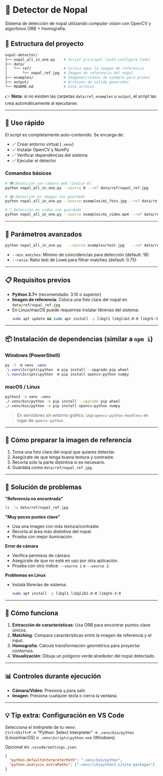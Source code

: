 # 🌵 Detector de Nopal

Sistema de detección de nopal utilizando *computer vision* con OpenCV y algoritmos ORB + Homografía.

## 📁 Estructura del proyecto

```bash
nopal-detector/
├── nopal_all_in_one.py    # Script principal (auto-configura todo)
├── data/
│   └── ref/               # Coloca aquí la imagen de referencia
│       └── nopal_ref.jpg  # Imagen de referencia del nopal
├── examples/              # Imágenes/videos de ejemplo para probar
├── output/                # Archivos de salida generados
└── README.md              # Este archivo
```

👉 **Nota:** si no existen las carpetas `data/ref`, `examples` u `output`, el script las crea automáticamente al ejecutarse.

---

## 🚀 Uso rápido

El script es completamente auto-contenido. Se encarga de:
- ✅ Crear entorno virtual (`.venv`)
- ✅ Instalar OpenCV y NumPy
- ✅ Verificar dependencias del sistema
- ✅ Ejecutar el detector

### Comandos básicos

```bash
# 📷 Detección con cámara web (índice 0)
python nopal_all_in_one.py --source 0 --ref data/ref/nopal_ref.jpg

# 🖼️ Detección en imagen con guardado
python nopal_all_in_one.py --source examples/mi_foto.jpg --ref data/ref/nopal_ref.jpg --save output/resultado.png

# 🎥 Detección en video con guardado
python nopal_all_in_one.py --source examples/mi_video.mp4 --ref data/ref/nopal_ref.jpg --save output/resultado.mp4
```

---

## 🔧 Parámetros avanzados

```bash
python nopal_all_in_one.py   --source examples/test.jpg   --ref data/ref/nopal_ref.jpg   --save output/result.png   --min_matches 12   --ratio 0.8
```

- `--min_matches`: Mínimo de coincidencias para detección (default: 18)
- `--ratio`: Ratio test de Lowe para filtrar matches (default: 0.75)

---

## 📋 Requisitos previos

- **Python 3.7+** (recomendado: 3.10 o superior)
- **Imagen de referencia**: Coloca una foto clara del nopal en `data/ref/nopal_ref.jpg`
- En Linux/macOS puede requerirse instalar librerías del sistema:
  ```bash
  sudo apt update && sudo apt install -y libgl1 libglib2.0-0 libgtk-3-0 ffmpeg
  ```

---

## 📦 Instalación de dependencias (similar a `npm i`)

### Windows (PowerShell)

```powershell
py -3 -m venv .venv
.\.venv\Scripts\python -m pip install --upgrade pip wheel
.\.venv\Scripts\python -m pip install opencv-python numpy
```

### macOS / Linux

```bash
python3 -m venv .venv
./.venv/bin/python -m pip install --upgrade pip wheel
./.venv/bin/python -m pip install opencv-python numpy
```

> En servidores sin entorno gráfico, usa `opencv-python-headless` en lugar de `opencv-python`.

---

## 🎯 Cómo preparar la imagen de referencia

1. Toma una foto clara del nopal que quieres detectar.  
2. Asegúrate de que tenga buena textura y contraste.  
3. Recorta solo la parte distintiva si es necesario.  
4. Guárdala como `data/ref/nopal_ref.jpg`.  

---

## 🐛 Solución de problemas

**"Referencia no encontrada"**  
```bash
ls -la data/ref/nopal_ref.jpg
```

**"Muy pocos puntos clave"**
- Usa una imagen con más textura/contraste.  
- Recorta al área más distintiva del nopal.  
- Prueba con mejor iluminación.  

**Error de cámara**
- Verifica permisos de cámara.  
- Asegúrate de que no esté en uso por otra aplicación.  
- Prueba con otro índice: `--source 1` o `--source 2`.  

**Problemas en Linux**
- Instala librerías de sistema:  
  ```bash
  sudo apt install -y libgl1 libglib2.0-0 libgtk-3-0
  ```

---

## 🧠 Cómo funciona

1. **Extracción de características**: Usa ORB para encontrar puntos clave únicos.  
2. **Matching**: Compara características entre la imagen de referencia y el input.  
3. **Homografía**: Calcula transformación geométrica para proyectar contornos.  
4. **Visualización**: Dibuja un polígono verde alrededor del nopal detectado.  

---

## 📊 Controles durante ejecución

- **Cámara/Video**: Presiona `q` para salir.  
- **Imagen**: Presiona cualquier tecla o cierra la ventana.  

---

## 💡 Tip extra: Configuración en VS Code

Selecciona el intérprete de tu venv:  
`Ctrl+Shift+P` → “Python: Select Interpreter” → `.venv/bin/python` (Linux/macOS) o `.venv\Scripts\python.exe` (Windows).

Opcional en `.vscode/settings.json`:

```json
{
  "python.defaultInterpreterPath": ".venv/bin/python",
  "python.analysis.extraPaths": [".venv/lib/python3.x/site-packages"]
}
```
